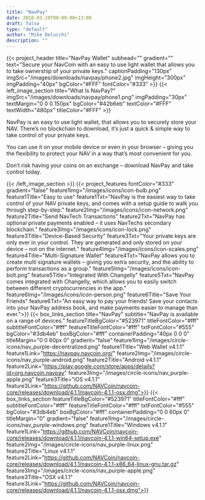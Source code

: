 ```yaml
---
title: "NavPay"
date: 2018-03-20T08:09:08+13:00
draft: false
type: "default"
author: "Mike Delucchi"
description: ""
---
```

{{< project_header
    title="NavPay Wallet"
    subhead=""
    gradient=""
    text="Secure your NavCoin with an easy to use light wallet that allows you to take ownership of your private keys."
    captionPadding="130px"
    imgSrc="/images/downloads/navpay/phone2.jpg"
    imgHeight="300px"
    imgPadding="40px"
    bgColor="#FFF"
    fontColor="#333"
    >}}
{{< left_image_section
    title="What Is NavPay?"
    imgSrc="/images/downloads/navpay/phone1.png"
    imgPadding="30px"
    textMargin="0 0 0 150px"
    bgColor="#42b6eb"
    textColor="#FFF"
    textWidth="480px"
    titleColor="#FFF"
    >}}
    <p>NavPay is an easy to use light wallet, that allows you to securely store your NAV. There’s no blockchain to download, it’s just a quick &amp; simple way to take control of your private keys.</p>
    <p>You can use it on your mobile device or even in your browser – giving you the flexibility to protect your NAV in a way that’s most convenient for you.</p>
    <p>Don’t risk having your coins on an exchange – download NavPay and take control today.</p>
{{< /left_image_section >}}
{{< project_features
    fontColor="#333"
    gradient="false"
    feature1Img="/images/icons/icon-bulb.png"
    feature1Title="Easy to use"
    feature1Txt="NavPay is the easiest way to take control of your NAV private keys, and comes with a setup guide to walk you through step-by-step."
    feature2Img="/images/icons/icon-network.png"
    feature2Title="Send NavTech Transactions"
    feature2Txt="NavPay has optional private payments enabled – it uses NavTechs secondary blockchain."
    feature3Img="/images/icons/icon-lock.png"
    feature3Title="Device-Based Security"
    feature3Txt="Your private keys are only ever in your control. They are generated and only stored on your device – not on the internet."
    feature4Img="/images/icons/icon-scales.png"
    feature4Title="Multi-Signature Wallet"
    feature4Txt="NavPay allows you to create multi signature wallets – giving you extra security, and the ability to perform transactions as a group."
    feature5Img="/images/icons/icon-bolt.png"
    feature5Title="Integrated With Changelly"
    feature5Txt="NavPay comes integrated with Changelly, which allows you to easily switch between different cryptocurrencies in the app."
    feature6Img="/images/icons/icon-person.png"
    feature6Title="Save Your Friends"
    feature6Txt="An easy way to pay your friends! Save your contacts into your NavPay address book, and make payments easier to manage than ever.">}}
{{< box_links_section
    title="NavPay"
    subtitle="NavPay is available on a range of devices."
    featureTitleBgColor="#523971"
    titleFontColor="#fff"
    subtitleFontColor="#fff"
    featureTitleFontColor="#fff"
    txtFontColor="#555"
    bgColor="#3db4eb"
    boxBgColor="#fff"
    containerPadding="40px 0 0 0"
    titleMargin="0 0 60px 0"
    gradient="false"
    feature1Img="/images/circle-icons/nav_purple-decentralized.png"
    feature1Title="Web Wallet v4.1.1"
    feature1Link="https://navpay.navcoin.org/"
    feature2Img="/images/circle-icons/nav_purple-android.png"
    feature2Title="Android v4.1.1"
    feature2Link="https://play.google.com/store/apps/details?id=org.navcoin.navpay"
    feature3Img="/images/circle-icons/nav_purple-apple.png"
    feature3Title="iOS v4.1.1"
    feature3Link="https://github.com/NAVCoin/navcoin-core/releases/download/4.1.1/navcoin-4.1.1-osx.dmg">}}
{{< box_links_section
    featureTitleBgColor="#523971"
    titleFontColor="#fff"
    subtitleFontColor="#fff"
    featureTitleFontColor="#fff"
    txtFontColor="#555"
    bgColor="#3db4eb"
    boxBgColor="#fff"
    containerPadding="0 0 60px 0"
    titleMargin="0"
    gradient="false"
    feature1Img="/images/circle-icons/nav_purple-windows.png"
    feature1Title="Windows v4.1.1"
    feature1Link="https://github.com/NAVCoin/navcoin-core/releases/download/4.1.1/navcoin-4.1.1-win64-setup.exe"
    feature2Img="/images/circle-icons/nav_purple-linux.png"
    feature2Title="Linux v4.1.1"
    feature2Link="https://github.com/NAVCoin/navcoin-core/releases/download/4.1.1/navcoin-4.1.1-x86_64-linux-gnu.tar.gz"
    feature3Img="/images/circle-icons/nav_purple-apple.png"
    feature3Title="OSX v4.1.1"
    feature3Link="https://github.com/NAVCoin/navcoin-core/releases/download/4.1.1/navcoin-4.1.1-osx.dmg">}}